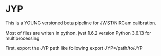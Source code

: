 # JYP
This is a YOUNG versioned beta pipeline for JWST/NIRCam calibration.

Most of files are writen in python.
jwst 1.6.2 version
Python 3.6.13 for multiprocessing

First, export the JYP path like following
export JYP=/path/to/JYP

